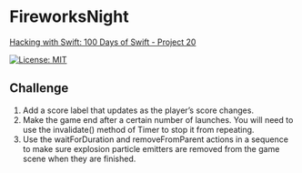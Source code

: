 # FireworksNight

[Hacking with Swift: 100 Days of Swift - Project 20][1]

[![License: MIT](https://img.shields.io/badge/License-MIT-yellow.svg)](https://opensource.org/licenses/MIT)

## Challenge

1. Add a score label that updates as the player’s score changes.
2. Make the game end after a certain number of launches. You will need to use the invalidate() method of Timer to stop it from repeating.
3. Use the waitForDuration and removeFromParent actions in a sequence to make sure explosion particle emitters are removed from the game scene when they are finished.

[1]: https://www.hackingwithswift.com/100/70
